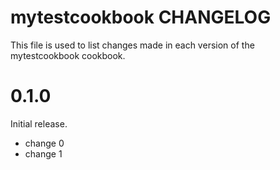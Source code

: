 # mytestcookbook CHANGELOG

This file is used to list changes made in each version of the mytestcookbook cookbook.

# 0.1.0

Initial release.

- change 0
- change 1


